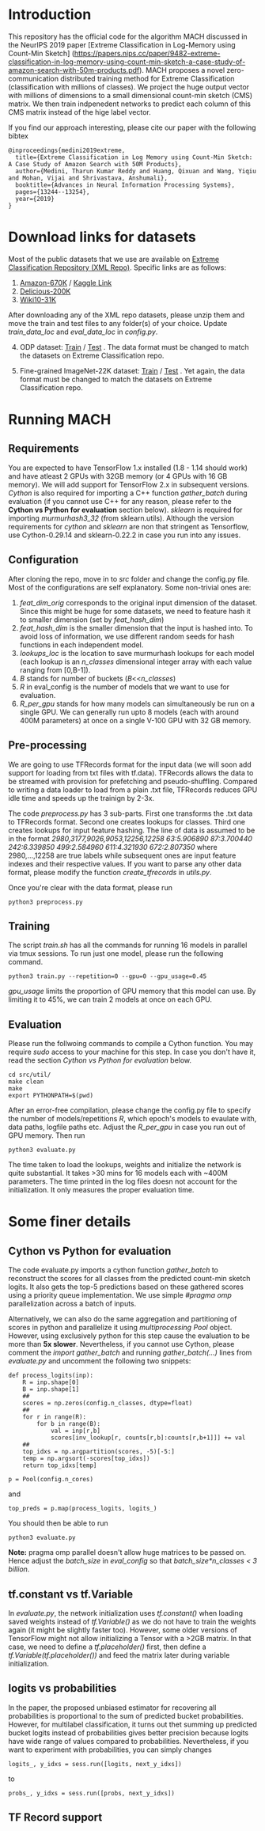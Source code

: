 # Introduction
This repository has the official code for the algorithm MACH discussed in the NeurIPS 2019 paper [Extreme Classification in Log-Memory using Count-Min Sketch]
(https://papers.nips.cc/paper/9482-extreme-classification-in-log-memory-using-count-min-sketch-a-case-study-of-amazon-search-with-50m-products.pdf). 
MACH proposes a novel zero-communication distributed training method for Extreme Classification (classification with millions of classes). We project the huge output 
vector with millions of dimensions to a small dimensional count-min sketch (CMS) matrix. We then train indpenedent networks to predict each column of this CMS matrix 
instead of the hige label vector.

If you find our approach interesting, please cite our paper with the following bibtex
```
@inproceedings{medini2019extreme,
  title={Extreme Classification in Log Memory using Count-Min Sketch: A Case Study of Amazon Search with 50M Products},
  author={Medini, Tharun Kumar Reddy and Huang, Qixuan and Wang, Yiqiu and Mohan, Vijai and Shrivastava, Anshumali},
  booktitle={Advances in Neural Information Processing Systems},
  pages={13244--13254},
  year={2019}
}
```

# Download links for datasets
Most of the public datasets that we use are available on [Extreme Classification Repository (XML Repo)](http://manikvarma.org/downloads/XC/XMLRepository.html). Specific links are as follows:

1. [Amazon-670K](https://drive.google.com/file/d/1TLaXCNB_IDtLhk4ycOnyud0PswWAW6hR/view) / [Kaggle Link](https://www.kaggle.com/c/extreme-classification-amazon) 
2. [Delicious-200K](https://drive.google.com/file/d/0B3lPMIHmG6vGR3lBWWYyVlhDLWM/view)
3. [Wiki10-31K](http://manikvarma.org/downloads/XC/XMLRepository.html) 

After downloading any of the XML repo datasets, please unzip them and move the train and test files to any folder(s) of your choice. Update *train_data_loc* and *eval_data_loc* in *config.py*.

4. ODP dataset: [Train](http://hunch.net/~vw/odp_train.vw.gz) / [Test](http://hunch.net/~vw/odp_test.vw.gz) . 
The data format must be changed to match the datasets on Extreme Classification repo.

5. Fine-grained ImageNet-22K dataset: [Train](http://hunch.net/~jl/datasets/imagenet/training.txt.gz) / [Test](http://hunch.net/~jl/datasets/imagenet/testing.txt.gz) .
Yet again, the data format must be changed to match the datasets on Extreme Classification repo.

# Running MACH

## Requirements
You are expected to have TensorFlow 1.x installed (1.8 - 1.14 should work) and have atleast 2 GPUs with 32GB memory (or 4 GPUs with 16 GB memory). We will add support for TensorFlow 2.x in subsequent versions. 
*Cython* is also required for importing a C++ function *gather_batch* during evaluation (if you cannot use C++ for any reason, please refer to the **Cython vs Python for evaluation** section below).
*sklearn* is required for importing *murmurhash3_32* (from sklearn.utils). Although the version requirements for *cython* and *sklearn* are non that stringent as Tensorflow, 
use Cython-0.29.14 and sklearn-0.22.2 in case you run into any issues.

## Configuration
After cloning the repo, move in to *src* folder and change the config.py file. Most of the configurations are self explanatory. Some non-trivial ones are:
1. *feat_dim_orig* corresponds to the original input dimension of the dataset. Since this might be huge for some datasets, we need to feature hash it to smaller dimension (set by *feat_hash_dim*)
2. *feat_hash_dim* is the smaller dimension that the input is hashed into. To avoid loss of information, we use different random seeds for hash functions in each independent model. 
3. *lookups_loc* is the location to save murmurhash lookups for each model (each lookup is an *n_classes* dimensional integer array with each value ranging from [0,B-1]).
4. *B* stands for number of buckets (*B*<<*n_classes*)
5. *R* in eval_config is the number of models that we want to use for evaluation.
6. *R_per_gpu* stands for how many models can simultaneously be run on a single GPU. We can generally run upto 8 models (each with around 400M parameters) at once on a single V-100 GPU with 32 GB memory.   

## Pre-processing 
We are going to use TFRecords format for the input data (we will soon add support for loading from txt files with tf.data). TFRecords allows the data to be streamed with provision for prefetching and pseudo-shuffling. 
Compared to writing a data loader to load from a plain .txt file, TFRecords reduces GPU idle time and speeds up the trainign by 2-3x. 

The code *preprocess.py* has 3 sub-parts. First one transforms the .txt data to TFRecords format. Second one creates lookups for classes. Third one creates lookups for input feature hashing.
The line of data is assumed to be in the format *2980,3177,9026,9053,12256,12258 63:5.906890 87:3.700440 242:6.339850 499:2.584960 611:4.321930 672:2.807350*  where 2980,...,12258 are true labels while subsequent 
ones are input feature indexes and their respective values. If you want to parse any other data format, please modify the function *create_tfrecords* in *utils.py*. 

Once you're clear with the data format, please run
```
python3 preprocess.py
```

## Training
The script *train.sh* has all the commands for running 16 models in parallel via tmux sessions. To run just one model, please run the following command.

```
python3 train.py --repetition=0 --gpu=0 --gpu_usage=0.45
```

*gpu_usage* limits the proportion of GPU memory that this model can use. By limiting it to 45%, we can train 2 models at once on each GPU.

## Evaluation
Please run the follwoing commands to compile a Cython function. You may require *sudo* access to your machine for this step. In case you don't have it, read the section *Cython vs Python for evaluation* below.
```
cd src/util/
make clean
make
export PYTHONPATH=$(pwd)
```

After an error-free compilation, please change the config.py file to specify the number of models/repetitions *R*, which epoch's models to evaulate with, data paths, logfile paths etc. 
Adjust the *R_per_gpu* in case you run out of GPU memory. Then run

```
python3 evaluate.py
```

The time taken to load the lookups, weights and initialize the network is quite substantial. It takes >30 mins for 16 models each with ~400M parameters. The time printed in the log files doesn not account for 
the initialization. It only measures the proper evaluation time.

# Some finer details

## Cython vs Python for evaluation
The code evaluate.py imports a cython function *gather_batch* to reconstruct the scores for all classes from the predicted count-min sketch logits. It also gets the top-5 predictions based on these gathered scores 
using a priority queue implementation. We use simple *#pragma omp* parallelization across a batch of inputs.

Alternatively, we can also do the same aggregation and partitioning of scores in python and parallelize it using *multiprocessing* *Pool* object. However, using exclusively python for this step cause the evaluation 
to be more than **5x slower**. Nevertheless, if you cannot use Cython, please comment the *import gather_batch* and running *gather_batch(...)* lines from *evaluate.py* and uncomment the following two snippets:
```
def process_logits(inp):
    R = inp.shape[0]
    B = inp.shape[1]
    ##
    scores = np.zeros(config.n_classes, dtype=float)
    ##
    for r in range(R):
        for b in range(B):
            val = inp[r,b]
            scores[inv_lookup[r, counts[r,b]:counts[r,b+1]]] += val
    ##
    top_idxs = np.argpartition(scores, -5)[-5:]
    temp = np.argsort(-scores[top_idxs])
    return top_idxs[temp]

p = Pool(config.n_cores)
```

and 

```
top_preds = p.map(process_logits, logits_)
```

You should then be able to run
```
python3 evaluate.py
```

**Note:** pragma omp parallel doesn't allow huge matrices to be passed on. Hence adjust the *batch_size* in *eval_config* so that _batch_size*n_classes < 3 billion_.

## tf.constant vs tf.Variable
In *evaluate.py*, the network initialization uses *tf.constant()* when loading saved weights instead of *tf.Variable()* as we do not have to train the weights again (it might be slightly faster too). 
However, some older versions of TensorFlow might not allow initializing a Tensor with a >2GB matrix. In that case, we need to define a *tf.placeholder()* first, then define a *tf.Variable(tf.placeholder())*
and feed the matrix later during variable initialization.

## logits vs probabilities
In the paper, the proposed unbiased estimator for recovering all probabilities is proportional to the sum of predicted bucket probabilities. However, for multilabel classification, it turns out thet summing up 
predicted bucket logits instead of probabilities gives better precision because logits have wide range of values compared to probabilities. Nevertheless, if you want to experiment with probabilities, you can 
simply changes

```
logits_, y_idxs = sess.run([logits, next_y_idxs])
```

to 

```
probs_, y_idxs = sess.run([probs, next_y_idxs])
```

## TF Record support
##